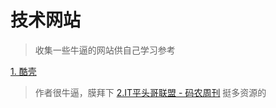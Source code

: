 # 技术网站

> 收集一些牛逼的网站供自己学习参考

[1. 酷壳](https://coolshell.cn/)
> 作者很牛逼，膜拜下
[2.IT平头哥联盟 - 码农周刊](https://github.com/meibin08/free-programming-books)
> 挺多资源的
